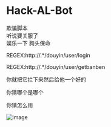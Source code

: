 # Hack-AL-Bot
欺骗脚本<br>
听说要关服了<br>
娱乐一下 狗头保命<br>

REGEX:http://.*/douyin/user/login

REGEX:http://.*/douyin/user/getbanben

你就把它拦下来然后给他一个好的<br>

你猜哪个是哪个<br>

你猜怎么用<br>

![image](https://user-images.githubusercontent.com/56741965/141687124-60adff77-471d-4ddd-bc4c-d011ee3da20e.png)

